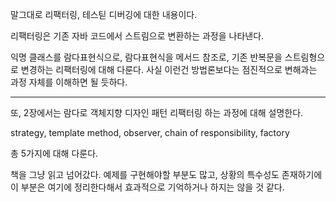 말그대로 리팩터링, 테스틷 디버깅에 대한 내용이다.

리팩터링은 기존 자바 코드에서 스트림으로 변환하는 과정을 나타낸다.

익명 클래스를 람다표현식으로, 람다표현식을 메서드 참조로, 기존 반복문을 스트림형으로 변경하는 리팩터링에 대해 다룬다.
사실 이런건 방법론보다는 점진적으로 변해과는 과정 자체를 이해하면 될 듯하다.

-----

또, 2장에서는 람다로 객체지향 디자인 패턴 리팩터링 하는 과정에 대해 설명한다.

strategy, template method, observer, chain of responsibility, factory

총 5가지에 대해 다룬다.

책을 그냥 읽고 넘어갔다. 예제를 구현해야할 부분도 많고, 상황의 특수성도 존재하기에 이 부분은 여기에 정리한다해서 효과적으로 기억하거나 하지는 않을 것 같다.





